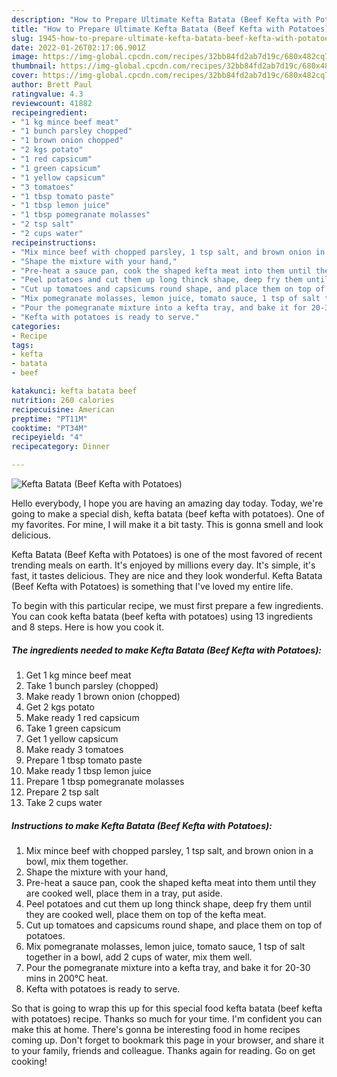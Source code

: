 ```yaml
---
description: "How to Prepare Ultimate Kefta Batata (Beef Kefta with Potatoes)"
title: "How to Prepare Ultimate Kefta Batata (Beef Kefta with Potatoes)"
slug: 1945-how-to-prepare-ultimate-kefta-batata-beef-kefta-with-potatoes
date: 2022-01-26T02:17:06.901Z
image: https://img-global.cpcdn.com/recipes/32bb84fd2ab7d19c/680x482cq70/kefta-batata-beef-kefta-with-potatoes-recipe-main-photo.jpg
thumbnail: https://img-global.cpcdn.com/recipes/32bb84fd2ab7d19c/680x482cq70/kefta-batata-beef-kefta-with-potatoes-recipe-main-photo.jpg
cover: https://img-global.cpcdn.com/recipes/32bb84fd2ab7d19c/680x482cq70/kefta-batata-beef-kefta-with-potatoes-recipe-main-photo.jpg
author: Brett Paul
ratingvalue: 4.3
reviewcount: 41882
recipeingredient:
- "1 kg mince beef meat"
- "1 bunch parsley chopped"
- "1 brown onion chopped"
- "2 kgs potato"
- "1 red capsicum"
- "1 green capsicum"
- "1 yellow capsicum"
- "3 tomatoes"
- "1 tbsp tomato paste"
- "1 tbsp lemon juice"
- "1 tbsp pomegranate molasses"
- "2 tsp salt"
- "2 cups water"
recipeinstructions:
- "Mix mince beef with chopped parsley, 1 tsp salt, and brown onion in a bowl, mix them together."
- "Shape the mixture with your hand,"
- "Pre-heat a sauce pan, cook the shaped kefta meat into them until they are cooked well, place them in a tray, put aside."
- "Peel potatoes and cut them up long thinck shape, deep fry them until they are cooked well, place them on top of the kefta meat."
- "Cut up tomatoes and capsicums round shape, and place them on top of potatoes."
- "Mix pomegranate molasses, lemon juice, tomato sauce, 1 tsp of salt together in a bowl, add 2 cups of water, mix them well."
- "Pour the pomegranate mixture into a kefta tray, and bake it for 20-30 mins in 200°C heat."
- "Kefta with potatoes is ready to serve."
categories:
- Recipe
tags:
- kefta
- batata
- beef

katakunci: kefta batata beef 
nutrition: 260 calories
recipecuisine: American
preptime: "PT11M"
cooktime: "PT34M"
recipeyield: "4"
recipecategory: Dinner

---
```



![Kefta Batata (Beef Kefta with Potatoes)](https://img-global.cpcdn.com/recipes/32bb84fd2ab7d19c/680x482cq70/kefta-batata-beef-kefta-with-potatoes-recipe-main-photo.jpg)

Hello everybody, I hope you are having an amazing day today. Today, we're going to make a special dish, kefta batata (beef kefta with potatoes). One of my favorites. For mine, I will make it a bit tasty. This is gonna smell and look delicious.

Kefta Batata (Beef Kefta with Potatoes) is one of the most favored of recent trending meals on earth. It's enjoyed by millions every day. It's simple, it's fast, it tastes delicious. They are nice and they look wonderful. Kefta Batata (Beef Kefta with Potatoes) is something that I've loved my entire life.




To begin with this particular recipe, we must first prepare a few ingredients. You can cook kefta batata (beef kefta with potatoes) using 13 ingredients and 8 steps. Here is how you cook it.

<!--inarticleads1-->

##### The ingredients needed to make Kefta Batata (Beef Kefta with Potatoes):

1. Get 1 kg mince beef meat
1. Take 1 bunch parsley (chopped)
1. Make ready 1 brown onion (chopped)
1. Get 2 kgs potato
1. Make ready 1 red capsicum
1. Take 1 green capsicum
1. Get 1 yellow capsicum
1. Make ready 3 tomatoes
1. Prepare 1 tbsp tomato paste
1. Make ready 1 tbsp lemon juice
1. Prepare 1 tbsp pomegranate molasses
1. Prepare 2 tsp salt
1. Take 2 cups water




<!--inarticleads2-->

##### Instructions to make Kefta Batata (Beef Kefta with Potatoes):

1. Mix mince beef with chopped parsley, 1 tsp salt, and brown onion in a bowl, mix them together.
1. Shape the mixture with your hand,
1. Pre-heat a sauce pan, cook the shaped kefta meat into them until they are cooked well, place them in a tray, put aside.
1. Peel potatoes and cut them up long thinck shape, deep fry them until they are cooked well, place them on top of the kefta meat.
1. Cut up tomatoes and capsicums round shape, and place them on top of potatoes.
1. Mix pomegranate molasses, lemon juice, tomato sauce, 1 tsp of salt together in a bowl, add 2 cups of water, mix them well.
1. Pour the pomegranate mixture into a kefta tray, and bake it for 20-30 mins in 200°C heat.
1. Kefta with potatoes is ready to serve.




So that is going to wrap this up for this special food kefta batata (beef kefta with potatoes) recipe. Thanks so much for your time. I'm confident you can make this at home. There's gonna be interesting food in home recipes coming up. Don't forget to bookmark this page in your browser, and share it to your family, friends and colleague. Thanks again for reading. Go on get cooking!
